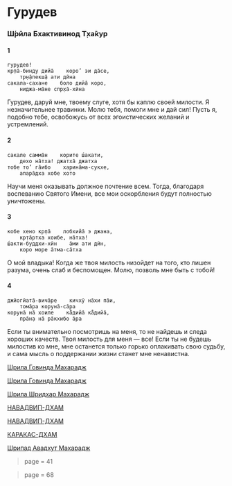 # Гурудев

### Ш́рӣла Бхактивинод Т̣ха̄кур

#### 1

    гурудев!
    кр̣па̄-бинду дийа̄    коро’ эи да̄се,
        тр̣н̣а̄пекш̣а̄ ати дӣна
    сакала-сахане    боло дийа̄ коро,
        ниджа-ма̄не спр̣ха̄-хӣна

Гурудев, даруй мне, твоему слуге, хотя бы каплю своей милости. Я незначительнее травинки. Молю тебя, помоги мне и дай сил! Пусть я, подобно тебе, освобожусь от всех эгоистических желаний и устремлений.

#### 2

    сакале самма̄н    корите ш́акати,
        дехо на̄тха! джатха̄ джатха
    тобе то’ га̄ибо    харина̄ма-сукхе,
        апара̄дха хобе хото

Научи меня оказывать должное почтение всем. Тогда, благодаря воспеванию Святого Имени, все мои оскорбления будут полностью уничтожены.

#### 3

    кобе хено кр̣па̄    лобхийа̄ э джана,
        кр̣та̄ртха хоибе, на̄тха!
    ш́акти-буддхи-хӣн    а̄ми ати дӣн,
        коро море а̄тма-са̄тха

О мой владыка! Когда же твоя милость низойдет на того, кто лишен разума, очень слаб и беспомощен. Молю, позволь мне быть с тобой!

#### 4

    джйогйата̄-вича̄ре    кичхӯ на̄хи па̄и,
        тома̄ра коруна̄-са̄ра
    коруна̄ на̄ хоиле    ка̄̐дийа̄ ка̄̐дийа̄,
        пра̄н̣а на̄ ра̄кхибо а̄ра

Если ты внимательно посмотришь на меня, то не найдешь и следа хороших качеств. Твоя милость для меня — все! Если ты не будешь милостив ко мне, мне останется только горько оплакивать свою судьбу, и сама мысль о поддержании жизни станет мне ненавистна.

[Шрила Говинда Махарадж](https://soundcloud.com/bharatimaharaj/govinda-maharaj-gurudev)

[Шрила Говинда Махарадж](https://soundcloud.com/bharatimaharaj/govinda-maharaj-gurudev-kripa)

[Шрила Шридхар Махарадж](https://soundcloud.com/bharatimaharaj/sridhar-maharaj-and-govinda-6)

[НАВАДВИП-ДХАМ](https://soundcloud.com/bharatimaharaj/navadwip-scsm-gurudev-morning)

[НАВАДВИП-ДХАМ](https://soundcloud.com/bharatimaharaj/navadwip-scsm-gurudev)

[КАРАКАС-ДХАМ](https://soundcloud.com/bharatimaharaj/shchsm-karakas-gurudev)

[Шрипад Авадхут Махарадж](https://soundcloud.com/bharatimaharaj/avadxut-maxaradzh-utrennee-2)


> page = 41

> page = 68